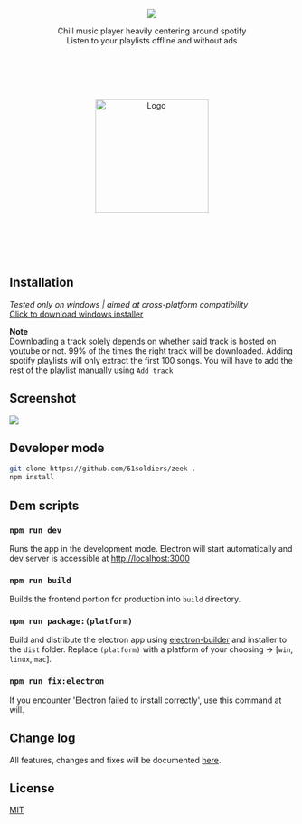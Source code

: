 <p align="center">
  <img src="https://cdn.discordapp.com/attachments/680880287864848428/897886404019908618/ZEEK.png">
</p>
<p align="center">
  <span>Chill music player heavily centering around spotify</span><br/>
  <span>Listen to your playlists offline and without ads</span>
  </p>
  <br/><br/><br/>
  <br/>
<p align="center" ><img src="https://cdn.discordapp.com/attachments/680880287864848428/897851702374432828/zeek_icon.png" alt="Logo" width="200" height="200"></p>  
<br/><br/><br/><br/>

## Installation
*Tested only on windows | aimed at cross-platform compatibility*<br/>
[Click to download windows installer](https://github.com/61soldiers/zeek/releases/download/0.1.0/Zeek.Setup.0.1.0.exe)

**Note** <br/>
Downloading a track solely depends on whether said track is hosted on youtube or not. 99% of the times the right track will be downloaded.
Adding spotify playlists will only extract the first 100 songs. You will have to add the rest of the playlist manually using `Add track`

## Screenshot
<img src="https://cdn.discordapp.com/attachments/680880287864848428/897880296475734026/unknown.png">

## Developer mode

```bash
git clone https://github.com/61soldiers/zeek .
npm install
```

## Dem scripts

### `npm run dev`

Runs the app in the development mode.
Electron will start automatically and dev server is accessible at [http://localhost:3000](http://localhost:3000)

### `npm run build`

Builds the frontend portion for production into `build` directory.

### `npm run package:(platform)`

Build and distribute the electron app using [electron-builder](https://www.electron.build/) and installer to the `dist` folder. 
Replace `(platform)` with a platform of your choosing -> [`win`, `linux`, `mac`]. 

### `npm run fix:electron`

If you encounter 'Electron failed to install correctly', use this command at will.

## Change log
All features, changes and fixes will be documented [here](https://github.com/61soldiers/zeek/blob/master/CHANGELOG.md).

## License
[MIT](https://github.com/61soldiers/zeek/blob/master/LICENSE)